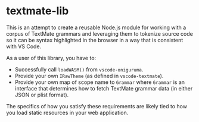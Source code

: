 # textmate-lib

This is an attempt to create a reusable Node.js module for working
with a corpus of TextMate grammars and leveraging them to tokenize
source code so it can be syntax highlighted in the browser in a way
that is consistent with VS Code.

As a user of this library, you have to:

- Successfully call `loadWASM()` from `vscode-oniguruma`.
- Provide your own `IRawTheme` (as defined in `vscode-textmate`).
- Provide your own map of scope name to `Grammar` where `Grammar` is an
  interface that determines how to fetch TextMate grammar data (in either
  JSON or plist format).

The specifics of how you satisfy these requirements are likely tied to how
you load static resources in your web application.
